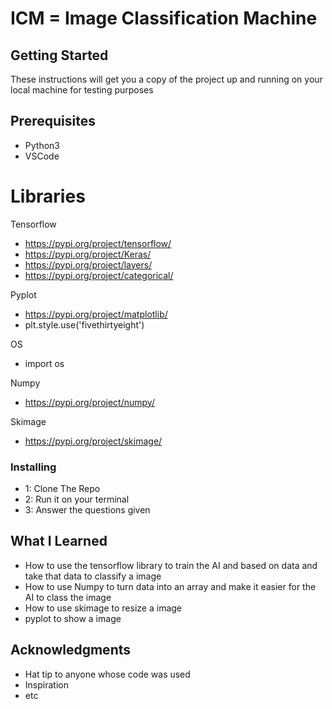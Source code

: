 # ICM = Image Classification Machine

## Getting Started
These instructions will get you a copy of the project up and running on your local machine for testing purposes

## Prerequisites

* Python3
* VSCode

# Libraries

Tensorflow
* https://pypi.org/project/tensorflow/
* https://pypi.org/project/Keras/
* https://pypi.org/project/layers/
* https://pypi.org/project/categorical/

Pyplot
* https://pypi.org/project/matplotlib/
* plt.style.use('fivethirtyeight')

OS
* import os

Numpy
* https://pypi.org/project/numpy/

Skimage
* https://pypi.org/project/skimage/

### Installing
* 1: Clone The Repo
* 2: Run it on your terminal
* 3: Answer the questions given

## What I Learned
* How to use the tensorflow library to train the AI and based on data and take that data to classify a image
* How to use Numpy to turn data into an array and make it easier for the AI to class the image
* How to use skimage to resize a image 
* pyplot to show a image 


## Acknowledgments

* Hat tip to anyone whose code was used
* Inspiration
* etc
